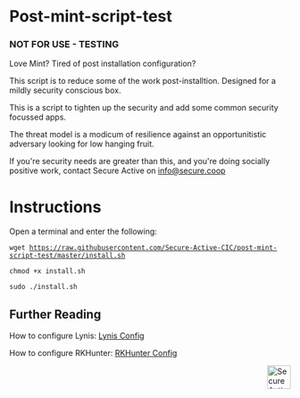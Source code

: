 <h1>Post-mint-script-test</h1>

<h3>NOT FOR USE - TESTING</h3>

Love Mint? Tired of post installation configuration? 

This script is to reduce some of the work post-installtion. Designed for a mildly security conscious box.

This is a script to tighten up the security and add some common security focussed apps.

The threat model is a modicum of resilience against an opportunitistic adversary looking for low hanging fruit. 

If you're security needs are greater than this, and you're doing socially positive work, contact Secure Active on <a href="mailto:info@secure.coop?Subject=Security%20help" target="_top">info@secure.coop</a>

<h1>Instructions</h1>

Open a terminal and enter the following:

<code>wget  https://raw.githubusercontent.com/Secure-Active-CIC/post-mint-script-test/master/install.sh</code>

<code>chmod +x install.sh</code>

<code>sudo ./install.sh</code>

<h2>Further Reading</h2>

How to configure Lynis: 
 <a href="https://cisofy.com/documentation/lynis/configuration/">Lynis Config</a> 

How to configure RKHunter:
<a href="https://www.pickaweb.co.uk/kb/setup-and-configure-rkhunter-malware-scanner/">RKHunter Config</a>

<img src="https://secure.coop/wp-content/uploads/2017/06/SAAbstract.png" alt="Secure Active Logo" align="right" height="42" width="42"> </img>
